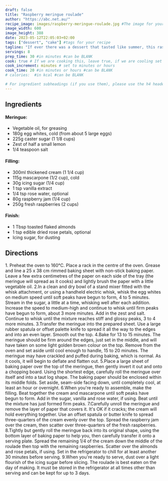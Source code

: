 ```yaml
---
draft: false
title: "Raspberry meringue roulade"
author: "https://abc.net.au/"
recipe_image: images/raspberry-meringue-roulade.jpg #The image for your recipe
image_width: 600
image_height: 388
date: 2023-05-12T22:05:03+02:00
tags: ["dessert", "cake"] #tags for your recipe
tagline: "If ever there was a dessert that tasted like summer, this raspberry ripple meringue roulade would be it."
servings: 8
prep_time: 30 #in minutes #can be BLANK
cook: true # If we are cooking this, leave true, if we are cooling set to false
cook_increment: minutes # set to minutes or hours
cook_time: 20 #in minutes or hours #can be BLANK
# calories:  #in kcal #can be BLANK

# For ingredient subheadings (if you use them), please use the h4 header.  For print view I have those elements targeted
---
```



## Ingredients

#### Meringue:
- Vegetable oil, for greasing
- 180g egg whites, cold (from about 5 large eggs)
- 225g caster sugar (1 1/8 cups)
- Zest of half a small lemon
- 1/4 teaspoon salt

#### Filling:
- 300ml thickened cream (1 1/4 cup)
- 115g mascarpone (1/2 cup), cold
- 30g icing sugar (1/4 cup)
- 1 tsp vanilla extract
- 1/4 tsp rose water, optional
- 80g raspberry jam (1/4 cup)
- 250g fresh raspberries (2 cups)

#### Finish:
- 1 Tbsp toasted flaked almonds
- 1 tsp edible dried rose petals, optional
- Icing sugar, for dusting

## Directions

1.​ Preheat the oven to 160°C. Place a rack in the centre of the oven. Grease and line a 25 x 38 cm rimmed baking sheet with non-stick baking paper. Leave a few extra centimetres of the paper on each side of the tray (the meringue will spread as it cooks) and lightly brush the paper with a little vegetable oil.
2.In a clean and dry bowl of a stand mixer fitted with the whisk attachment, or using a handheld electric whisk, whisk the egg whites on medium speed until soft peaks have begun to form, 4 to 5 minutes. Stream in the sugar, a little at a time, whisking well after each addition. Increase the speed to medium-high and continue to whisk until firm peaks have begun to form, about 3 more minutes. Add in the zest and salt. Continue to whisk until the mixture reaches stiff and glossy peaks, 3 to 4 more minutes.
3.Transfer the meringue into the prepared sheet. Use a large rubber spatula or offset palette knife to spread it all the way to the edges and into an even layer. Smooth out the top.
4.Bake for 13 to 15 minutes. The meringue should be firm around the edges, just set in the middle, and will have taken on some light golden brown colour on the top. Remove from the oven and set aside until cool enough to handle, 15 to 20 minutes. The meringue may have crackled and puffed during baking, which is normal. As it cools, it will begin to deflate and flatten out.
5.Place a large sheet of baking paper over the top of the meringue, then gently invert it out and onto a chopping board. Using the shortest edge, carefully roll the meringue over itself and into a taut log shape. The baking paper should be enclosed within its middle folds. Set aside, seam-side facing down, until completely cool, at least an hour or overnight.
6.When you're ready to assemble, make the filling. Beat together the cream and mascarpone until soft peaks have begun to form. Add in the sugar, vanilla and rose water, if using. Beat until the mixture has just formed firm peaks.
7.Carefully unroll the meringue and remove the layer of paper that covers it. It's OK if it cracks; the cream will hold everything together. Use an offset spatula or butter knife to spread three-quarters of the cream evenly over the top. Spread the raspberry jam over the cream, then scatter over three-quarters of the fresh raspberries.
8.Tightly but gently roll the meringue back into its original shape, using the bottom layer of baking paper to help you, then carefully transfer it onto a serving plate. Spread the remaining 1/4 of the cream down the middle of the roulade then top with the remaining raspberries. Scatter over the almonds and rose petals, if using. Set in the refrigerator to chill for at least another 30 minutes before serving.
9.When you're ready to serve, dust over a light flourish of the icing sugar before slicing. The roulade is best eaten on the day of making. It must be stored in the refrigerator at all times other than serving and can be kept for up to 3 days.